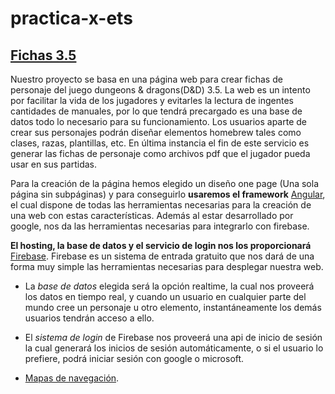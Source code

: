 # practica-x-ets
## [Fichas 3.5](https://rol.yosiftware.es/)
Nuestro proyecto se basa en una página web para crear fichas de personaje del juego dungeons & dragons(D&D) 3.5. La web es un intento por facilitar la vida de los jugadores y evitarles la lectura de ingentes cantidades de manuales, por lo que tendrá precargado es una base de datos todo lo necesario para su funcionamiento. Los usuarios aparte de crear sus personajes podrán diseñar elementos homebrew tales como clases, razas, plantillas, etc. En última instancia el fin de este servicio es generar las fichas de personaje como archivos pdf que el jugador pueda usar en sus partidas.

Para la creación de la página hemos elegido un diseño one page (Una sola página sin subpáginas) y para conseguirlo **usaremos el framework** [Angular](https://angular.io/), el cual dispone de todas las herramientas necesarias para la creación de una web con estas características. Además al estar desarrollado por google, nos da las herramientas necesarias para integrarlo con firebase.

**El hosting, la base de datos y el servicio de login nos los proporcionará** [Firebase](https://firebase.google.com/?hl=es-419). Firebase es un sistema de entrada gratuito que nos dará de una forma muy simple las herramientas necesarias para desplegar nuestra web.

- La *base de datos* elegida será la opción realtime, la cual nos proveerá los datos en tiempo real, y cuando un usuario en cualquier parte del mundo cree un personaje u otro elemento, instantáneamente los demás usuarios tendrán acceso a ello.

- El *sistema de login* de Firebase nos proveerá una api de inicio de sesión la cual generará los inicios de sesión automáticamente, o si el usuario lo prefiere, podrá iniciar sesión con google o microsoft.

- [Mapas de navegación](https://drive.google.com/file/d/12EA0onIo6ka07ZVRj_Nar5fMeg8vSjm8/view). 
